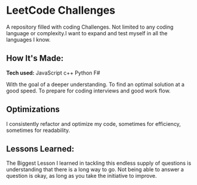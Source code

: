 # LeetCode Challenges
A repository filled with coding Challenges. Not limited to any coding language or complexity.I want to expand and test myself in all the languages I know.

## How It's Made:

**Tech used:**  JavaScript c++ Python F#

With the goal of a deeper understanding. To find an optimal solution at a good speed. To prepare for coding interviews and good work flow.
## Optimizations

I consistently refactor and optimize my code, sometimes for efficiency, sometimes for readability.

## Lessons Learned:

The Biggest Lesson I learned in tackling this endless supply of questions is understanding that there is a long way to go. Not being able to answer a question is okay, as long as you take the initiative to improve.

